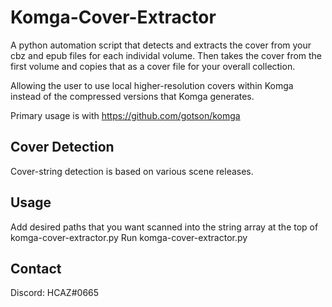 # Komga-Cover-Extractor
A python automation script that detects and extracts the cover from your cbz and epub files for each individal volume. 
Then takes the cover from the first volume and copies that as a cover file for your overall collection.

Allowing the user to use local higher-resolution covers within Komga instead of the compressed versions that Komga generates.

Primary usage is with https://github.com/gotson/komga

## Cover Detection
Cover-string detection is based on various scene releases.

## Usage
Add desired paths that you want scanned into the string array at the top of komga-cover-extractor.py
Run komga-cover-extractor.py

## Contact
Discord: HCAZ#0665
